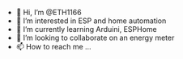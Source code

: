 - 👋 Hi, I’m @ETH1166
- 👀 I’m interested in ESP and home automation
- 🌱 I’m currently learning Arduini, ESPHome
- 💞️ I’m looking to collaborate on an energy meter
- 📫 How to reach me ...

<!---
ETH1166/ETH1166 is a ✨ special ✨ repository because its `README.md` (this file) appears on your GitHub profile.
You can click the Preview link to take a look at your changes.
--->

